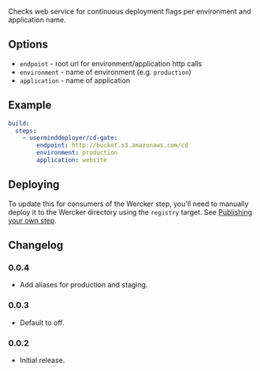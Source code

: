 Checks web service for continuous deployment flags per environment and application name.

## Options

* `endpoint` - root url for environment/application http calls
* `environment` - name of environment (e.g. `production`)
* `application` - name of application

## Example

``` yaml
build:
  steps:
    - userminddeployer/cd-gate:
        endpoint: http://bucket.s3.amazonaws.com/cd
        environment: production
        application: website

```

## Deploying

To update this for consumers of the Wercker step, you'll need to manually
deploy it to the Wercker directory using the `registry` target. See
[Publishing your own step](http://devcenter.wercker.com/articles/directory/).

## Changelog

### 0.0.4

- Add aliases for production and staging.

### 0.0.3

- Default to off.

### 0.0.2

- Initial release.
